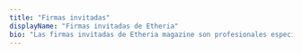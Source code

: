 ```yaml
---
title: "Firmas invitadas"
displayName: "Firmas invitadas de Etheria"
bio: "Las firmas invitadas de Etheria magazine son profesionales especializados en algún campo determinado. Cuentan con una sólida trayectoria en el sector periodístico que garantizan la calidad y fiabilidad de sus artículos."
---
```



